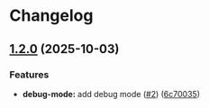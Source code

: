 # Changelog

## [1.2.0](https://github.com/gplassard/pretty-logs/compare/pretty-logs-v1.1.3...pretty-logs-v1.2.0) (2025-10-03)


### Features

* **debug-mode:** add debug mode ([#2](https://github.com/gplassard/pretty-logs/issues/2)) ([6c70035](https://github.com/gplassard/pretty-logs/commit/6c7003581c4fb22199f7b78ec8f290b7746b01e7))
